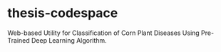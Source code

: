 # thesis-codespace
Web-based Utility for Classification of Corn Plant Diseases Using Pre-Trained Deep Learning Algorithm.
